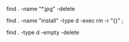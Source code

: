 find . -name "*.jpg" -delete

find . -name "install" -type d -exec rm -r "{}" \;

find . -type d -empty -delete

